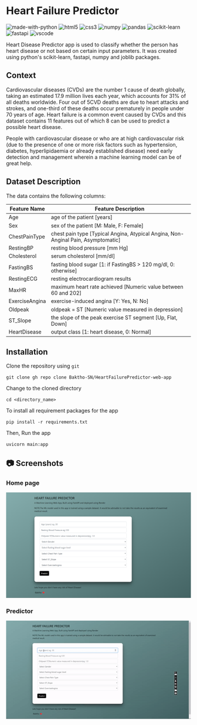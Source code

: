 # Heart Failure Predictor
![made-with-python](https://img.shields.io/badge/Made%20with-Python-0078D4.svg)
![html5](https://img.shields.io/badge/HTML5-E34F26?logo=html5&logoColor=white)
![css3](https://img.shields.io/badge/CSS3-1572B6?logo=css3&logoColor=white)
![numpy](https://img.shields.io/badge/Numpy-777BB4?logo=numpy&logoColor=white)
![pandas](https://img.shields.io/badge/Pandas-2C2D72?logo=pandas&logoColor=white)
![scikit-learn](https://img.shields.io/badge/Scikit_Learn-0078D4?logo=scikit-learn&logoColor=white)
![fastapi](https://img.shields.io/badge/Fastapi-109989?logo=FASTAPI&logoColor=white)
![vscode](https://img.shields.io/badge/Visual_Studio_Code-0078D4?logo=visual%20studio%20code&logoColor=white)

Heart Disease Predictor app is used to classify whether the person has heart disease or not based on certain input parameters. It was created using python's scikit-learn, fastapi, numpy and joblib packages.

## Context
Cardiovascular diseases (CVDs) are the number 1 cause of death globally, taking an estimated 17.9 million lives each year, which accounts for 31% of all deaths worldwide. Four out of 5CVD deaths are due to heart attacks and strokes, and one-third of these deaths occur prematurely in people under 70 years of age. Heart failure is a common event caused by CVDs and this dataset contains 11 features out of which 8 can be used to predict a possible heart disease.

People with cardiovascular disease or who are at high cardiovascular risk (due to the presence of one or more risk factors such as hypertension, diabetes, hyperlipidaemia or already established disease) need early detection and management wherein a machine learning model can be of great help.

## Dataset Description
The data contains the following columns:

| Feature Name   | Feature Description                                                               |
| -------------- | --------------------------------------------------------------------------------- |
| Age            | age of the patient [years]                                                        |
| Sex            | sex of the patient [M: Male, F: Female]                                           |
| ChestPainType  | chest pain type [Typical Angina, Atypical Angina, Non-Anginal Pain, Asymptomatic] |
| RestingBP      | resting blood pressure [mm Hg]                                                    |
| Cholesterol    | serum cholesterol [mm/dl]                                                         |
| FastingBS      | fasting blood sugar [1: if FastingBS > 120 mg/dl, 0: otherwise]                   |
| RestingECG     | resting electrocardiogram results                                                 |
| MaxHR          | maximum heart rate achieved [Numeric value between 60 and 202]                    |
| ExerciseAngina | exercise-induced angina [Y: Yes, N: No]                                           |
| Oldpeak        | oldpeak = ST [Numeric value measured in depression]                               |
| ST_Slope       | the slope of the peak exercise ST segment [Up, Flat, Down]                        |
| HeartDisease   | output class [1: heart disease, 0: Normal]                                        |

## Installation
Clone the repository using `git`
```
git clone gh repo clone Baktho-SN/HeartFailurePredictor-web-app
```
Change to the cloned directory
```
cd <directory_name>
```
To install all requirement packages for the app
```
pip install -r requirements.txt
```
Then, Run the app
```
uvicorn main:app
```

## 📷 Screenshots
### Home page
![Homepage](markdown/Homepage.png)
### Predictor
![predictor](markdown/DemoGIF.gif)

